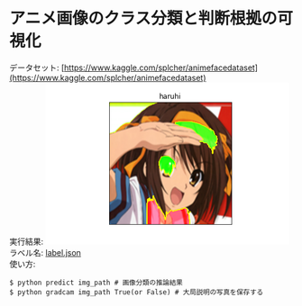# アニメ画像のクラス分類と判断根拠の可視化
データセット: [https://www.kaggle.com/splcher/animefacedataset](https://www.kaggle.com/splcher/animefacedataset)  
実行結果: ![alt](./results/imgf8a7.png)  
ラベル名: [label.json](./labels.json)  
使い方:  
```
$ python predict img_path # 画像分類の推論結果
$ python gradcam img_path True(or False) # 大局説明の写真を保存する
```